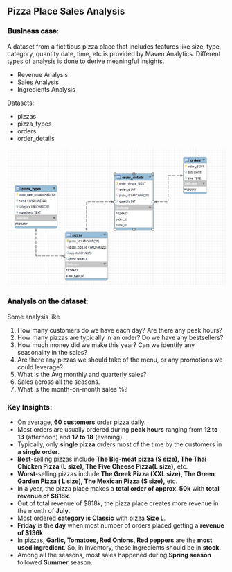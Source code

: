 ## Pizza Place Sales Analysis

### 𝐁𝐮𝐬𝐢𝐧𝐞𝐬𝐬 𝐜𝐚𝐬𝐞:

A dataset from a fictitious pizza place that includes features like size, type, category, quantity date, time, etc is provided by Maven Analytics. 
Different types of analysis is done to derive meaningful insights.

- Revenue Analysis
- Sales Analysis
- Ingredients Analysis

Datasets:
- pizzas
- pizza_types
- orders
- order_details

![ER Diagram](../Pizza%20Sales%20Place/final%20dashboard_with_queries/imgs/er_diagram.jpg)

### 𝐀𝐧𝐚𝐥𝐲𝐬𝐢𝐬 𝐨𝐧 𝐭𝐡𝐞 𝐝𝐚𝐭𝐚𝐬𝐞𝐭:

Some analysis like 
1. How many customers do we have each day? Are there any peak hours?
2. How many pizzas are typically in an order? Do we have any bestsellers?
3. How much money did we make this year? Can we identify any seasonality in the sales?
4. Are there any pizzas we should take of the menu, or any promotions we could leverage?
5. What is the Avg monthly and quarterly sales?
6. Sales across all the seasons.
7. What is the month-on-month sales %?

### **Key Insights**:
- On average, **60 customers** order pizza daily.
- Most orders are usually ordered during **peak hours** ranging from **12 to 13** (afternoon) and **17 to 18** (evening).
- Typically, only **single pizza** orders most of the time by the customers in **a single order**.
- **Best**-selling pizzas include **The Big-meat pizza (S size), The Thai Chicken Pizza (L size), The Five Cheese Pizza(L size),** etc.
- **Worst**-selling pizzas include **The Greek Pizza (XXL size), The Green Garden Pizza ( L size), The Mexican Pizza (S size),** etc.
- In a year, the pizza place makes a **total order of approx. 50k** with **total revenue of $818k**.
- Out of total revenue of $818k, the pizza place creates more revenue in the month of **July**.
- Most ordered **category is Classic** with pizza **Size L**.
- **Friday** is the **day** when most number of orders placed getting a **revenue of $136k**.
- In pizzas, **Garlic, Tomatoes, Red Onions, Red peppers** are the **most used ingredient**. So, in Inventory, these ingredients should be in **stock**.
- Among all the seasons, most sales happened during **Spring season** followed **Summer** season.

